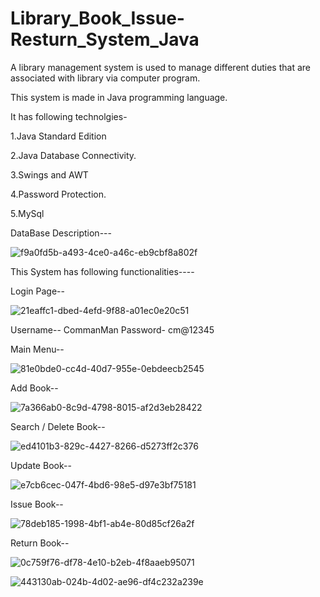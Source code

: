 # Library_Book_Issue-Resturn_System_Java

A library management system is used to manage different duties that are associated with library via computer program.

This system is made in Java programming language.

It has following technolgies-

1.Java Standard Edition

2.Java Database Connectivity.

3.Swings and AWT

4.Password Protection.

5.MySql

DataBase Description---

![f9a0fd5b-a493-4ce0-a46c-eb9cbf8a802f](https://github.com/sparshag832/Library_Book_Issue-Resturn_System_Java/assets/84582301/d7d9e8a4-874e-4875-a1b6-e6bde1c38ccd)



This System has following functionalities----

Login Page--

![21eaffc1-dbed-4efd-9f88-a01ec0e20c51](https://github.com/sparshag832/Library_Book_Issue-Resturn_System_Java/assets/84582301/69f3b3a2-290b-449f-83f5-f32a8a1445dc)

Username-- CommanMan    Password- cm@12345

Main Menu--

![81e0bde0-cc4d-40d7-955e-0ebdeecb2545](https://github.com/sparshag832/Library_Book_Issue-Resturn_System_Java/assets/84582301/526b1a51-f777-4c85-a586-3c4504660343)

Add Book--

![7a366ab0-8c9d-4798-8015-af2d3eb28422](https://github.com/sparshag832/Library_Book_Issue-Resturn_System_Java/assets/84582301/874671d6-5468-4d6c-8252-942a5dec6cde)

Search / Delete Book--

![ed4101b3-829c-4427-8266-d5273ff2c376](https://github.com/sparshag832/Library_Book_Issue-Resturn_System_Java/assets/84582301/e6204ff9-325f-4999-92f0-200749f64bd7)

Update Book--

![e7cb6cec-047f-4bd6-98e5-d97e3bf75181](https://github.com/sparshag832/Library_Book_Issue-Resturn_System_Java/assets/84582301/10f65eaa-15df-4283-8332-1daf85a72544)

Issue Book--

![78deb185-1998-4bf1-ab4e-80d85cf26a2f](https://github.com/sparshag832/Library_Book_Issue-Resturn_System_Java/assets/84582301/cfeeb418-86bf-4d0f-a1b6-8362d852b2cb)

Return Book--

![0c759f76-df78-4e10-b2eb-4f8aaeb95071](https://github.com/sparshag832/Library_Book_Issue-Resturn_System_Java/assets/84582301/7e560034-f27e-4e88-b2c5-cc5d62d5fcbb)


![443130ab-024b-4d02-ae96-df4c232a239e](https://github.com/sparshag832/Library_Book_Issue-Resturn_System_Java/assets/84582301/832bdbb8-0c41-4965-8914-f56cd1dc25cc)







